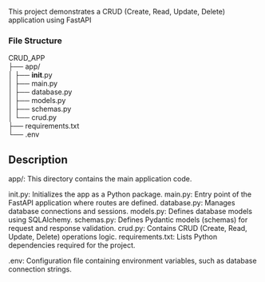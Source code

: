 This project demonstrates a CRUD (Create, Read, Update, Delete) application using FastAPI 

<h3>File Structure</h3>

CRUD_APP <br>
├── app/ <br>
│   ├── __init__.py<br>
│   ├── main.py<br>
│   ├── database.py<br>
│   ├── models.py<br>
│   ├── schemas.py<br>
│   └── crud.py<br>
├── requirements.txt<br>
└── .env<br>

<h2>Description</h2>
app/: This directory contains the main application code.

init.py: Initializes the app as a Python package.
main.py: Entry point of the FastAPI application where routes are defined.
database.py: Manages database connections and sessions.
models.py: Defines database models using SQLAlchemy.
schemas.py: Defines Pydantic models (schemas) for request and response validation.
crud.py: Contains CRUD (Create, Read, Update, Delete) operations logic.
requirements.txt: Lists Python dependencies required for the project.

.env: Configuration file containing environment variables, such as database connection strings.
